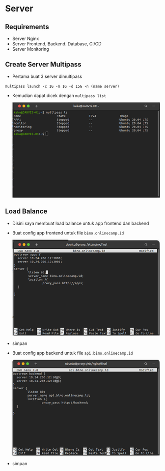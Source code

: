 # Server
## Requirements
 * Server Nginx
 * Server Frontend, Backend. Database, CI/CD
 * Server Monitoring

## Create Server Multipass

 * Pertama buat 3 server dimultipass

  `multipass launch -c 1G -m 1G -d 15G -n (name server)`
 
 * Kemudian dapat dicek dengan `multipass list`

    ![gambar 1](assets/multipass1.png)

## Load Balance
 * Disini saya membuat load balance untuk app frontend dan backend
 * Buat config app frontend untuk file `bimo.onlinecamp.id`

    ![gambar 2](assets/multipass2.png)

 * simpan

 * Buat config app backend untuk file `api.bimo.onlinecamp.id`

    ![gambar 3](assets/multipass3.png)

 * simpan

 